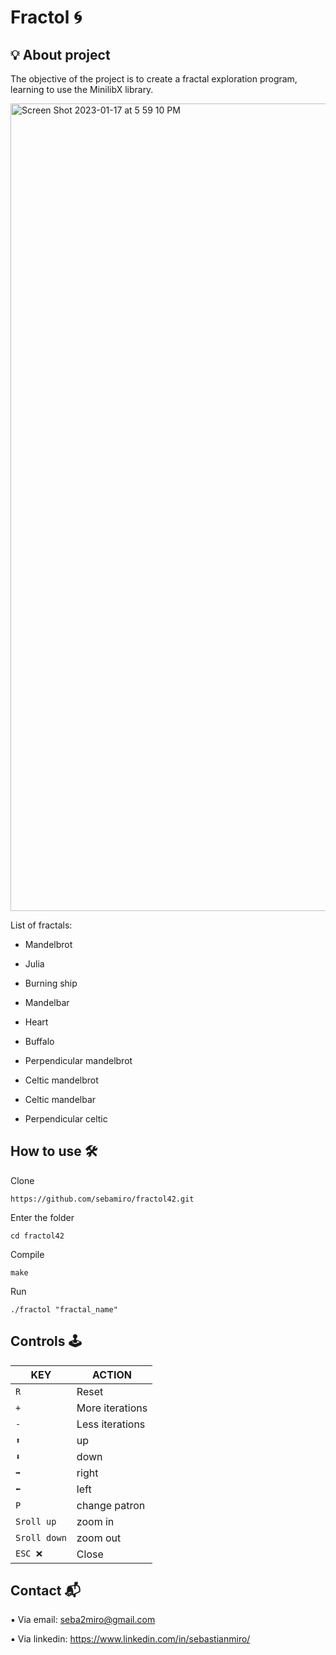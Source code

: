# Fractol 🌀

## 💡 About project 

The objective of the project is to create a fractal exploration program, learning to use the MinilibX library.

<img width="1292" alt="Screen Shot 2023-01-17 at 5 59 10 PM" src="https://user-images.githubusercontent.com/88943673/212963138-4ac4e02a-7189-4516-bca3-64e2ec90bc24.png">

List of fractals:

* Mandelbrot

* Julia

* Burning ship

* Mandelbar

* Heart

* Buffalo

* Perpendicular mandelbrot

* Celtic mandelbrot

* Celtic mandelbar

* Perpendicular celtic

## How to use 🛠

Clone

```https://github.com/sebamiro/fractol42.git```


Enter the folder

```cd fractol42```

Compile

```make```

Run

```./fractol "fractal_name"```

## Controls 🕹

|KEY|ACTION|
|---|---|
|`R`| Reset|
|`+`| More iterations|
|`-`| Less iterations|
|`⬆️`| up|
|`⬇️`| down|
|`➡️`| right|
|`⬅️`| left|
|`P`| change patron|
|`Sroll up`| zoom in|
|`Sroll down`| zoom out|
|`ESC ❌`|Close|

## Contact 📬

  ▪ Via email: seba2miro@gmail.com
  
  ▪ Via linkedin: https://www.linkedin.com/in/sebastianmiro/
